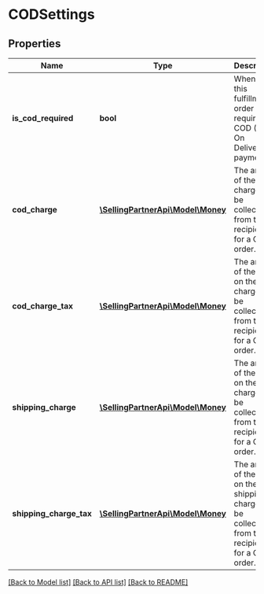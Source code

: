 # CODSettings

## Properties
Name | Type | Description | Notes
------------ | ------------- | ------------- | -------------
**is_cod_required** | **bool** | When true, this fulfillment order requires a COD (Cash On Delivery) payment. | 
**cod_charge** | [**\SellingPartnerApi\Model\Money**](Money.md) | The amount of the COD charge to be collected from the recipient for a COD order. | [optional] 
**cod_charge_tax** | [**\SellingPartnerApi\Model\Money**](Money.md) | The amount of the tax on the COD charge to be collected from the recipient for a COD order. | [optional] 
**shipping_charge** | [**\SellingPartnerApi\Model\Money**](Money.md) | The amount of the tax on the COD charge to be collected from the recipient for a COD order. | [optional] 
**shipping_charge_tax** | [**\SellingPartnerApi\Model\Money**](Money.md) | The amount of the tax on the shipping charge to be collected from the recipient for a COD order. | [optional] 

[[Back to Model list]](../README.md#documentation-for-models) [[Back to API list]](../README.md#documentation-for-api-endpoints) [[Back to README]](../README.md)


